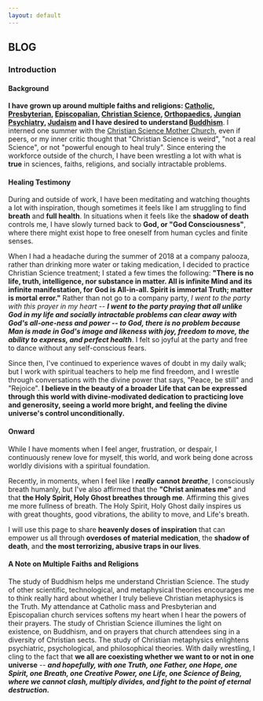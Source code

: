```yaml
---
layout: default
---
```


## BLOG

### Introduction 
#### Background
**I have grown up around multiple faiths and religions: [Catholic](https://www.catholic.org/), [Presbyterian](https://www.presbyterianmission.org/), [Episcopalian](https://www.episcopalchurch.org/library/topics/worldwide), [Christian Science](https://www.marybakereddylibrary.org/), [Orthopaedics](https://www.aaos.org/Default.aspx?ssopc=1), [Jungian Psychiatry](http://jungiansociety.org/), [Judaism](http://www.worldjewishcongress.org/en) and I have desired to understand [Buddhism](http://www.buddhanet.net/)**. I interned one summer with the [Christian Science Mother Church](https://www.christianscience.com/find-us/visit-the-mother-church), even if peers, or my inner critic thought that "Christian Science is weird", "not a real Science", or not "powerful enough to heal truly". Since entering the workforce outside of the church, I have been wrestling a lot with what is **true** in sciences, faiths, religions, and socially intractable problems.

#### Healing Testimony
During and outside of work, I have been meditating and watching thoughts a lot with inspiration, though sometimes it feels like I am struggling to find **breath** and **full health**. In situations when it feels like the **shadow of death** controls me, I have slowly turned back to **God, or "God Consciousness"**, where there might exist hope to free oneself from human cycles and finite senses. 

When I had a headache during the summer of 2018 at a company palooza, rather than drinking more water or taking medication, I decided to practice Christian Science treatment; I stated a few times the following: **"There is no life, truth, intelligence, nor substance in matter. All is infinite Mind and its infinite manifestation, for God is All-in-all. Spirit is immortal Truth; matter is mortal error."** Rather than not go to a company party, *I went to the party with this prayer in my heart -- **I went to the party praying that all unlike God in my life and socially intractable problems can clear away with God's all-one-ness and power -- to God, there is no problem because Man is made in God's image and likeness with joy, freedom to move, the ability to express, and perfect health***. I felt so joyful at the party and free to dance without any self-conscious fears. 

Since then, I've continued to experience waves of doubt in my daily walk; but I work with spiritual teachers to help me find freedom, and I wrestle through conversations with the divine power that says, "Peace, be still" and "Rejoice". **I believe in the beauty of a broader Life that can be expressed through this world with divine-modivated dedication to practicing love and generosity, seeing a world more bright, and feeling the divine universe's control unconditionally.** 

#### Onward
While I have moments when I feel anger, frustration, or despair, I continuously renew love for myself, this world, and work being done across worldly divisions with a spiritual foundation.

Recently, in moments, when I feel like I ***really*** **cannot** ***breathe***, I consciously breath humanly, but I've also affirmed that the **"Christ animates me"** and that **the Holy Spirit, Holy Ghost breathes through me**. Affirming this gives me more fullness of breath. The Holy Spirit, Holy Ghost daily inspires us with great thoughts, good vibrations, the ability to move, and Life's breath.

I will use this page to share **heavenly doses of inspiration** that can empower us all through **overdoses of material medication**, the **shadow of death**, and **the most terrorizing, abusive traps in our lives**.

#### A Note on Multiple Faiths and Religions 
The study of Buddhism helps me understand Christian Science. The study of other scientific, technological, and metaphysical theories encourages me to think really hard about whether I truly believe Christian metaphysics is the Truth. My attendance at Catholic mass and Presbyterian and Episcopalian church services softens my heart when I hear the powers of their prayers. The study of Christian Science illumines the light on existence, on Buddhism, and on prayers that church attendees sing in a diversity of Christian sects. The study of Christian metaphysics enlightens psychiatric, psychological, and philosophical theories. With daily wrestling, I cling to the fact that **we all are coexisting whether we want to or not in one universe** -- ***and hopefully, with one Truth, one Father, one Hope, one Spirit, one Breath, one Creative Power, one Life, one Science of Being, where we cannot clash, multiply divides, and fight to the point of eternal destruction.***


<br>
